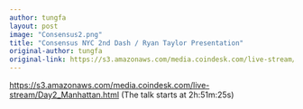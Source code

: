 ```yaml
---
author: tungfa
layout: post
image: "Consensus2.png"
title: "Consensus NYC 2nd Dash / Ryan Taylor Presentation"
original-author: tungfa
original-link: https://s3.amazonaws.com/media.coindesk.com/live-stream/Day2_Manhattan.html
---
```

https://s3.amazonaws.com/media.coindesk.com/live-stream/Day2_Manhattan.html
(The talk starts at 2h:51m:25s)
